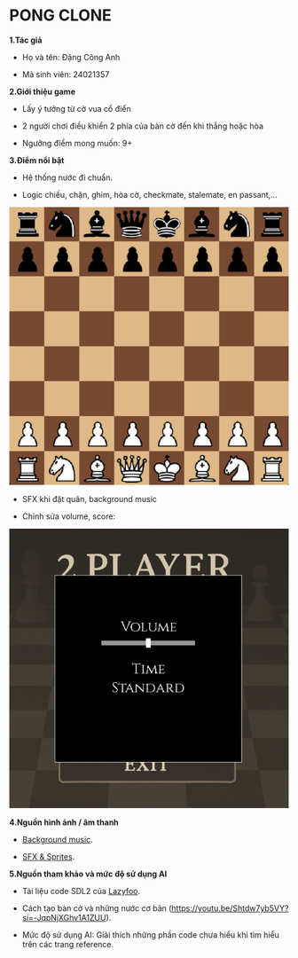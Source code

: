 # PONG CLONE

**1.Tác giả**

  * Họ và tên: Đặng Công Anh
  
  * Mã sinh viên: 24021357

**2.Giới thiệu game**

  * Lấy ý tưởng từ cờ vua cổ điển
  
  * 2 người chơi điều khiển 2 phía của bàn cờ đến khi thắng hoặc hòa

  * Ngưỡng điểm mong muốn: 9+

**3.Điểm nổi bật**

  * Hệ thống nước đi chuẩn.
  
  * Logic chiếu, chặn, ghim, hòa cờ, checkmate, stalemate, en passant,...

![image](chessboard.png)
  
  * SFX khi đặt quân, background music
     
  * Chỉnh sửa volume, score:
  
![image](volume.png)
   
**4.Nguồn hình ảnh / âm thanh**

  * [Background music](https://youtu.be/-scpRk2xZcI?si=xnB-lCSnl0YM9DKY).
  
  * [SFX & Sprites](https://www.chess.com/forum/view/general/chessboard-sound-files?page=1).

**5.Nguồn tham khảo và mức độ sử dụng AI**

  * Tài liệu code SDL2 của [Lazyfoo](https://lazyfoo.net/tutorials/SDL/index.php).

  * Cách tạo bàn cở và những nước cơ bản (https://youtu.be/Shtdw7yb5VY?si=-JqpNjXGhv1A1ZUU).

  * Mức độ sử dụng AI: Giải thích những phần code chưa hiểu khi tìm hiểu trên các trang reference.
